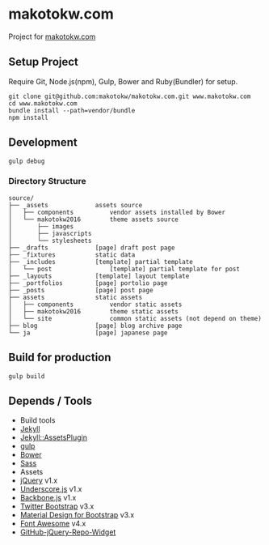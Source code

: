 makotokw.com
==============

Project for [makotokw.com](http://makotokw.com)

## Setup Project

Require Git, Node.js(npm), Gulp, Bower and Ruby(Bundler) for setup.


```
git clone git@github.com:makotokw/makotokw.com.git www.makotokw.com
cd www.makotokw.com
bundle install --path=vendor/bundle
npm install
```

## Development

```
gulp debug
```


### Directory Structure

```
source/
├── _assets             assets source
│   ├── components          vendor assets installed by Bower
│   └── makotokw2016        theme assets source
│       ├── images
│       ├── javascripts
│       └── stylesheets
├── _drafts             [page] draft post page
├── _fixtures           static data
├── _includes           [template] partial template
│   └── post                [template] partial template for post
├── _layouts            [template] layout template
├── _portfolios         [page] portolio page
├── _posts              [page] post page
├── assets              static assets
│   ├── components          vendor static assets
│   ├── makotokw2016        theme static assets
│   └── site                common static assets (not depend on theme)
├── blog                [page] blog archive page
└── ja                  [page] japanese page
```


## Build for production

```
gulp build
```

## Depends / Tools

* Build tools
 * [Jekyll](http://jekyllrb.com/)
 * [Jekyll::AssetsPlugin](https://github.com/ixti/jekyll-assets)
 * [gulp](http://gulpjs.com/)
 * [Bower](http://bower.io/)
 * [Sass](http://sass-lang.com/)
* Assets
 * [jQuery](http://jquery.com/) v1.x
 * [Underscore.js](http://underscorejs.org/) v1.x
 * [Backbone.js](http://backbonejs.org/) v1.x
 * [Twitter Bootstrap](http://getbootstrap.com/) v3.x
 * [Material Design for Bootstrap](http://fezvrasta.github.io/bootstrap-material-design/) v3.x
 * [Font Awesome](http://fortawesome.github.io/Font-Awesome/) v4.x
 * [GitHub-jQuery-Repo-Widget](https://github.com/JoelSutherland/GitHub-jQuery-Repo-Widget)
